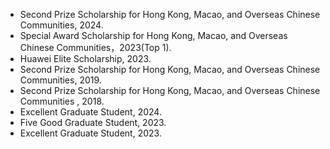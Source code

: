 - Second Prize Scholarship for Hong Kong, Macao, and Overseas Chinese Communities, 2024.
- Special Award Scholarship for Hong Kong, Macao, and Overseas Chinese Communities，2023(Top 1).
- Huawei Elite Scholarship, 2023.
- Second Prize Scholarship for Hong Kong, Macao, and Overseas Chinese Communities, 2019.
- Second Prize Scholarship for Hong Kong, Macao, and Overseas Chinese Communities , 2018.
- Excellent Graduate Student, 2024.
- Five Good Graduate Student, 2023.
- Excellent Graduate Student, 2023.
